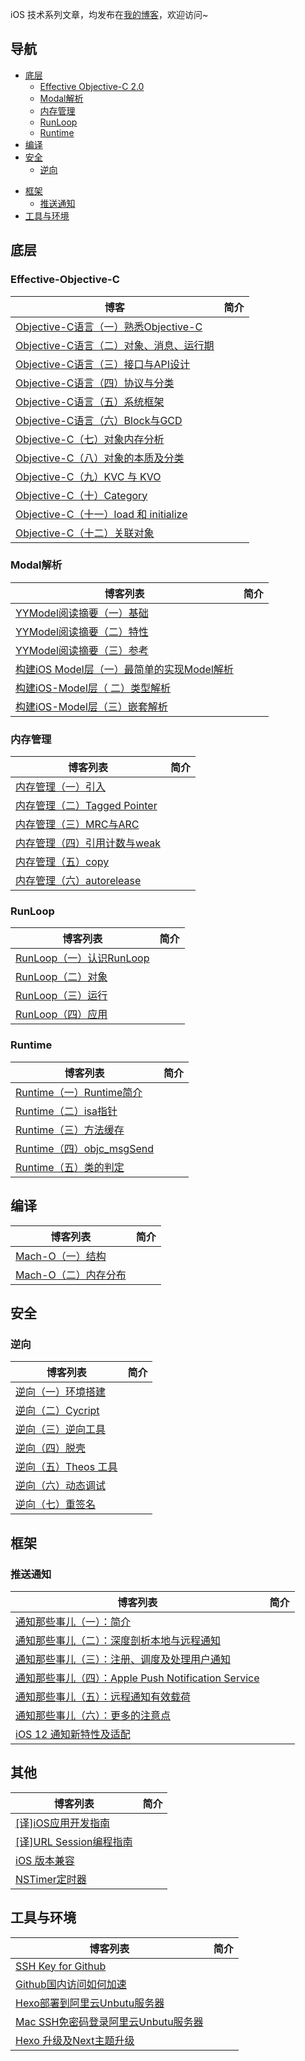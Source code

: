 

iOS 技术系列文章，均发布在[我的博客](www.wenghengcong.com)，欢迎访问~



## 导航

- [底层](#底层)
  - [Effective Objective-C 2.0](#Effective-Objective-C)
  - [Modal解析](#Modal解析)
  - [内存管理](#内存管理)
  - [RunLoop](#RunLoop)
  - [Runtime](#Runtime)
- [编译](#编译)
- [安全](#安全)
    - [逆向](#逆向)

* [框架](#框架)
  * [推送通知](#推送通知)
* [工具与环境](#工具与环境)



## 底层

### Effective-Objective-C

| 博客                                                         |  简介    |
| ------------------------------------------------------------ | ---- |
| [Objective-C语言（一）熟悉Objective-C](http://wenghengcong.com/posts/56ff6dec/) |      |
| [Objective-C语言（二）对象、消息、运行期](http://wenghengcong.com/posts/97fa34ca/) |      |
| [Objective-C语言（三）接口与API设计](http://wenghengcong.com/posts/71e304ba/) |      |
| [Objective-C语言（四）协议与分类](http://wenghengcong.com/posts/c8eace10/) |      |
| [Objective-C语言（五）系统框架](http://wenghengcong.com/posts/ecbf9f9f/) |      |
| [Objective-C语言（六）Block与GCD](http://wenghengcong.com/posts/2fd17587/) |      |
| [Objective-C（七）对象内存分析](http://wenghengcong.com/posts/38431d60/) | |
| [Objective-C（八）对象的本质及分类](http://wenghengcong.com/posts/ec4474d1/) | |
| [Objective-C（九）KVC 与 KVO](http://wenghengcong.com/posts/f4c075c4/) | |
| [Objective-C（十）Category](http://wenghengcong.com/posts/b8e84edc/) | |
| [Objective-C（十一）load 和 initialize](http://wenghengcong.com/posts/a69d9d1f/) | |
| [Objective-C（十二）关联对象](http://wenghengcong.com/posts/5fe15e03/) | |



### Modal解析

| 博客列表                                                     |   简介    |
| ------------------------------------------------------------ | ---- |
| [YYModel阅读摘要（一）基础](http://wenghengcong.com/posts/ec42f57/) |      |
| [YYModel阅读摘要（二）特性](http://wenghengcong.com/posts/d41ed060/) |      |
| [YYModel阅读摘要（三）参考](http://wenghengcong.com/posts/b9644035/) |      |
| [构建iOS Model层（一）最简单的实现Model解析](http://wenghengcong.com/posts/814d3fa9/) |      |
| [构建iOS-Model层（ 二）类型解析](http://wenghengcong.com/posts/e4c737c7/) |      |
| [构建iOS-Model层（三）嵌套解析](http://wenghengcong.com/posts/e4b6b7db/) |      |



### 内存管理

| 博客列表                                                     |   简介    |
| ------------------------------------------------------------ | ---- |
| [内存管理（一）引入](http://wenghengcong.com/posts/4dedf510/) |      |
| [内存管理（二）Tagged Pointer](http://wenghengcong.com/posts/b6becb26/) |      |
| [内存管理（三）MRC与ARC](http://wenghengcong.com/posts/21699584/) |      |
| [内存管理（四）引用计数与weak](http://wenghengcong.com/posts/7162dd05/) |      |
| [内存管理（五）copy](http://wenghengcong.com/posts/bf6902cc/) |      |
| [内存管理（六）autorelease](http://wenghengcong.com/posts/c458827d/) |      |



### RunLoop

| 博客列表                                                     |  简介     |
| ------------------------------------------------------------ | ---- |
| [RunLoop（一）认识RunLoop](http://wenghengcong.com/posts/a520a466/) |      |
| [RunLoop（二）对象](http://wenghengcong.com/posts/5c027118/) |      |
| [RunLoop（三）运行](http://wenghengcong.com/posts/ec1e2951/) |      |
| [RunLoop（四）应用](http://wenghengcong.com/posts/25ecb79e/) |      |



### Runtime

| 博客列表                                                     |   简介    |
| ------------------------------------------------------------ | ---- |
| [Runtime（一）Runtime简介](http://wenghengcong.com/posts/a182534/) |      |
| [Runtime（二）isa指针](http://wenghengcong.com/posts/1574014f/) |      |
| [Runtime（三）方法缓存](http://wenghengcong.com/posts/497dcda2/) |      |
| [Runtime（四）objc_msgSend](http://wenghengcong.com/posts/de99a8a4/) |      |
| [Runtime（五）类的判定](http://wenghengcong.com/posts/bb109840/) |      |



## 编译

| 博客列表                                                     | 简介 |
| ------------------------------------------------------------ | ---- |
| [Mach-O（一）结构](http://wenghengcong.com/posts/9cb913e/)   |      |
| [Mach-O（二）内存分布](http://wenghengcong.com/posts/f13a5377/) |      |



## 安全

### 逆向

| 博客列表                                                     | 简介 |
| ------------------------------------------------------------ | ---- |
| [逆向（一）环境搭建](http://wenghengcong.com/posts/a3f7476f/) |      |
| [逆向（二）Cycript](http://wenghengcong.com/posts/ffe6b3a6/) |      |
| [逆向（三）逆向工具](http://wenghengcong.com/posts/4e9f8ec1/) |      |
| [逆向（四）脱壳](http://wenghengcong.com/posts/7b70260a/)    |      |
| [逆向（五）Theos 工具](http://wenghengcong.com/posts/1d49306b/) |      |
| [逆向（六）动态调试](http://wenghengcong.com/posts/e46291ba/) |      |
| [逆向（七）重签名](http://wenghengcong.com/posts/3c332106/)  |      |



## 框架

### 推送通知

| 博客列表                                                     |  简介     |
| ------------------------------------------------------------ | ---- |
| [通知那些事儿（一）：简介](http://wenghengcong.com/posts/9f6c944f/) |      |
| [通知那些事儿（二）：深度剖析本地与远程通知](http://wenghengcong.com/posts/b8afcf26/) |      |
| [通知那些事儿（三）：注册、调度及处理用户通知](http://wenghengcong.com/posts/49ffb8b1/) |      |
| [通知那些事儿（四）：Apple Push Notification Service](http://wenghengcong.com/posts/c4db2cc5/) |      |
| [通知那些事儿（五）：远程通知有效载荷](http://wenghengcong.com/posts/cc775430/) |      |
| [通知那些事儿（六）：更多的注意点](http://wenghengcong.com/posts/d3661aed/) |      |
| [iOS 12 通知新特性及适配](http://wenghengcong.com/posts/90c98edd/) |      |



## 其他

| 博客列表                                                     |   简介    |
| ------------------------------------------------------------ | ---- |
| [[译]iOS应用开发指南](http://wenghengcong.com/posts/dab2e260/) |      |
| [[译]URL Session编程指南](http://wenghengcong.com/posts/75f2a774/) |      |
| [iOS 版本兼容](http://wenghengcong.com/posts/4fa651e7/)      |      |
| [NSTimer定时器](http://wenghengcong.com/posts/67fb5135/)     |      |



## 工具与环境

| 博客列表                                                     |  简介     |
| ------------------------------------------------------------ | ---- |
| [SSH Key for Github](http://wenghengcong.com/posts/5c4dc5dd/) |      |
| [Github国内访问如何加速](http://wenghengcong.com/posts/ae4ffdd7/) |      |
| [Hexo部署到阿里云Unbutu服务器](http://wenghengcong.com/posts/9b47a9a/) |      |
| [Mac SSH免密码登录阿里云Unbutu服务器](http://wenghengcong.com/posts/bd1967b5/) |      |
| [Hexo 升级及Next主题升级](http://wenghengcong.com/posts/eb1ce6c3/) |      |
